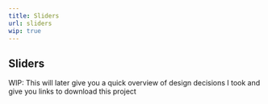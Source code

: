 ```yaml
---
title: Sliders
url: sliders
wip: true
---
```


## Sliders

WIP: This will later give you a quick overview of design decisions I took and give you links to download this project

